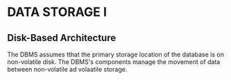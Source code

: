 # DATA STORAGE I

## Disk-Based Architecture

The DBMS assumes tthat the primary storage location of the database is on non-volatile disk.
The DBMS's components manage the movement of data between non-volatile ad volaatile storage.
